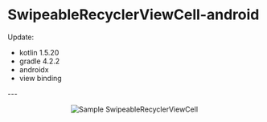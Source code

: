 # SwipeableRecyclerViewCell-android

Update:</br>
- kotlin 1.5.20
- gradle 4.2.2
- androidx
- view binding
<p>---</p>
<p align="center">
  <img src="static/demo.gif" alt="Sample SwipeableRecyclerViewCell"/>
</p>
